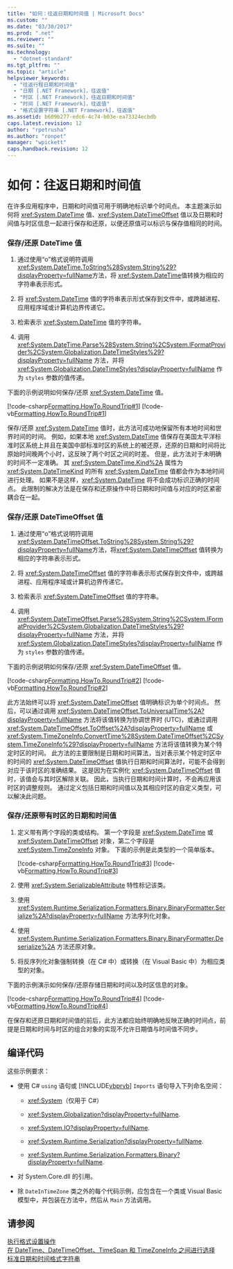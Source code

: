 ```yaml
---
title: "如何：往返日期和时间值 | Microsoft Docs"
ms.custom: ""
ms.date: "03/30/2017"
ms.prod: ".net"
ms.reviewer: ""
ms.suite: ""
ms.technology: 
  - "dotnet-standard"
ms.tgt_pltfrm: ""
ms.topic: "article"
helpviewer_keywords: 
  - "往返行程日期和时间值"
  - "日期 [.NET Framework]，往返值"
  - "时区 [.NET Framework]，往返日期和时间值"
  - "时间 [.NET Framework]，往返值"
  - "格式设置字符串 [.NET Framework]，往返值"
ms.assetid: b609b277-edc6-4c74-b03e-ea73324ecbdb
caps.latest.revision: 12
author: "rpetrusha"
ms.author: "ronpet"
manager: "wpickett"
caps.handback.revision: 12
---
```

# 如何：往返日期和时间值
在许多应用程序中，日期和时间值可用于明确地标识单个时间点。  本主题演示如何将 <xref:System.DateTime> 值、<xref:System.DateTimeOffset> 值以及日期和时间值与时区信息一起进行保存和还原，以便还原值可以标识与保存值相同的时间。  
  
### 保存\/还原 DateTime 值  
  
1.  通过使用“o”格式说明符调用  <xref:System.DateTime.ToString%28System.String%29?displayProperty=fullName>方法，将 <xref:System.DateTime>值转换为相应的字符串表示形式。  
  
2.  将 <xref:System.DateTime> 值的字符串表示形式保存到文件中，或跨越进程、应用程序域或计算机边界传递它。  
  
3.  检索表示 <xref:System.DateTime> 值的字符串。  
  
4.  调用 <xref:System.DateTime.Parse%28System.String%2CSystem.IFormatProvider%2CSystem.Globalization.DateTimeStyles%29?displayProperty=fullName> 方法，并将 <xref:System.Globalization.DateTimeStyles?displayProperty=fullName> 作为 `styles` 参数的值传递。  
  
 下面的示例说明如何保存\/还原 <xref:System.DateTime> 值。  
  
 [!code-csharp[Formatting.HowTo.RoundTrip#1](../../../samples/snippets/csharp/VS_Snippets_CLR/Formatting.HowTo.RoundTrip/cs/RoundTrip.cs#1)]
 [!code-vb[Formatting.HowTo.RoundTrip#1](../../../samples/snippets/visualbasic/VS_Snippets_CLR/Formatting.HowTo.RoundTrip/vb/RoundTrip.vb#1)]  
  
 保存\/还原 <xref:System.DateTime> 值时，此方法可成功地保留所有本地时间和世界时间的时间。  例如，如果本地 <xref:System.DateTime> 值保存在美国太平洋标准时区系统上并且在美国中部标准时区的系统上的被还原，还原的日期和时间将比原始时间晚两个小时，这反映了两个时区之间的时差。  但是，此方法对于未明确的时间不一定准确。  其 <xref:System.DateTime.Kind%2A> 属性为 <xref:System.DateTimeKind> 的所有 <xref:System.DateTime> 值都会作为本地时间进行处理。  如果不是这样，<xref:System.DateTime> 将不会成功标识正确的时间点。  此限制的解决方法是在保存和还原操作中将日期和时间值与对应的时区紧密耦合在一起。  
  
### 保存\/还原 DateTimeOffset 值  
  
1.  通过使用“o”格式说明符调用<xref:System.DateTimeOffset.ToString%28System.String%29?displayProperty=fullName>方法，将<xref:System.DateTimeOffset> 值转换为相应的字符串表示形式。  
  
2.  将 <xref:System.DateTimeOffset> 值的字符串表示形式保存到文件中，或跨越进程、应用程序域或计算机边界传递它。  
  
3.  检索表示 <xref:System.DateTimeOffset> 值的字符串。  
  
4.  调用 <xref:System.DateTimeOffset.Parse%28System.String%2CSystem.IFormatProvider%2CSystem.Globalization.DateTimeStyles%29?displayProperty=fullName> 方法，并将 <xref:System.Globalization.DateTimeStyles?displayProperty=fullName> 作为 `styles` 参数的值传递。  
  
 下面的示例说明如何保存\/还原 <xref:System.DateTimeOffset> 值。  
  
 [!code-csharp[Formatting.HowTo.RoundTrip#2](../../../samples/snippets/csharp/VS_Snippets_CLR/Formatting.HowTo.RoundTrip/cs/RoundTrip.cs#2)]
 [!code-vb[Formatting.HowTo.RoundTrip#2](../../../samples/snippets/visualbasic/VS_Snippets_CLR/Formatting.HowTo.RoundTrip/vb/RoundTrip.vb#2)]  
  
 此方法始终可以将 <xref:System.DateTimeOffset> 值明确标识为单个时间点。  然后，可以通过调用 <xref:System.DateTimeOffset.ToUniversalTime%2A?displayProperty=fullName> 方法将该值转换为协调世界时 \(UTC\)，或通过调用 <xref:System.DateTimeOffset.ToOffset%2A?displayProperty=fullName> 或 <xref:System.TimeZoneInfo.ConvertTime%28System.DateTimeOffset%2CSystem.TimeZoneInfo%29?displayProperty=fullName> 方法将该值转换为某个特定时区的时间。  此方法的主要限制是日期和时间算法，当对表示某个特定时区中的时间的 <xref:System.DateTimeOffset> 值执行日期和时间算法时，可能不会得到对应于该时区的准确结果。  这是因为在实例化 <xref:System.DateTimeOffset> 值时，该值会与其时区解除关联。  因此，当执行日期和时间计算时，不会再应用该时区的调整规则。  通过定义包括日期和时间值以及其相应时区的自定义类型，可以解决此问题。  
  
### 保存\/还原带有时区的日期和时间值  
  
1.  定义带有两个字段的类或结构。  第一个字段是 <xref:System.DateTime> 或 <xref:System.DateTimeOffset> 对象，第二个字段是 <xref:System.TimeZoneInfo> 对象。  下面的示例是此类型的一个简单版本。  
  
     [!code-csharp[Formatting.HowTo.RoundTrip#3](../../../samples/snippets/csharp/VS_Snippets_CLR/Formatting.HowTo.RoundTrip/cs/RoundTrip.cs#3)]
     [!code-vb[Formatting.HowTo.RoundTrip#3](../../../samples/snippets/visualbasic/VS_Snippets_CLR/Formatting.HowTo.RoundTrip/vb/RoundTrip.vb#3)]  
  
2.  使用 <xref:System.SerializableAttribute> 特性标记该类。  
  
3.  使用 <xref:System.Runtime.Serialization.Formatters.Binary.BinaryFormatter.Serialize%2A?displayProperty=fullName> 方法序列化对象。  
  
4.  使用 <xref:System.Runtime.Serialization.Formatters.Binary.BinaryFormatter.Deserialize%2A> 方法还原对象。  
  
5.  将反序列化对象强制转换（在 C\# 中）或转换（在 Visual Basic 中）为相应类型的对象。  
  
 下面的示例演示如何保存\/还原存储日期和时间以及时区信息的对象。  
  
 [!code-csharp[Formatting.HowTo.RoundTrip#4](../../../samples/snippets/csharp/VS_Snippets_CLR/Formatting.HowTo.RoundTrip/cs/RoundTrip.cs#4)]
 [!code-vb[Formatting.HowTo.RoundTrip#4](../../../samples/snippets/visualbasic/VS_Snippets_CLR/Formatting.HowTo.RoundTrip/vb/RoundTrip.vb#4)]  
  
 在保存和还原日期和时间值的前后，此方法都应始终明确地反映正确的时间点，前提是日期和时间与时区的组合对象的实现不允许日期值与时间值不同步。  
  
## 编译代码  
 这些示例要求：  
  
-   使用 C\# `using` 语句或 [!INCLUDE[vbprvb](../../../includes/vbprvb-md.md)] `Imports` 语句导入下列命名空间：  
  
    -   <xref:System>（仅用于 C\#）  
  
    -   <xref:System.Globalization?displayProperty=fullName>.  
  
    -   <xref:System.IO?displayProperty=fullName>.  
  
    -   <xref:System.Runtime.Serialization?displayProperty=fullName>.  
  
    -   <xref:System.Runtime.Serialization.Formatters.Binary?displayProperty=fullName>.  
  
-   对 System.Core.dll 的引用。  
  
-   除 `DateInTimeZone` 类之外的每个代码示例，应包含在一个类或 Visual Basic 模型中，并包装在方法中，然后从 `Main` 方法调用。  
  
## 请参阅  
 [执行格式设置操作](../../../docs/standard/base-types/performing-formatting-operations.md)   
 [在 DateTime、DateTimeOffset、TimeSpan 和 TimeZoneInfo 之间进行选择](../../../ocs/standard/datetime/choosing-between-datetime.md)   
 [标准日期和时间格式字符串](../../../docs/standard/base-types/standard-date-and-time-format-strings.md)